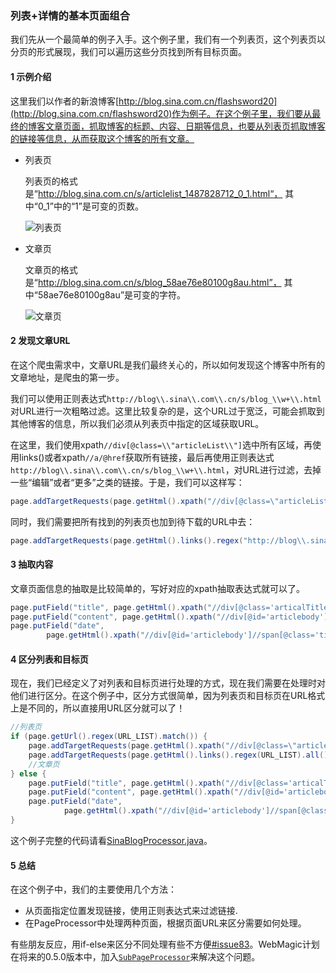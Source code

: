 ### 列表+详情的基本页面组合

我们先从一个最简单的例子入手。这个例子里，我们有一个列表页，这个列表页以分页的形式展现，我们可以遍历这些分页找到所有目标页面。

#### 1 示例介绍

这里我们以作者的新浪博客[http://blog.sina.com.cn/flashsword20](http://blog.sina.com.cn/flashsword20)作为例子。在这个例子里，我们要从最终的博客文章页面，抓取博客的标题、内容、日期等信息，也要从列表页抓取博客的链接等信息，从而获取这个博客的所有文章。

* 列表页

	列表页的格式是“http://blog.sina.com.cn/s/articlelist_1487828712_0_1.html“， 其中“0_1”中的“1”是可变的页数。
	
	![列表页](http://static.oschina.net/uploads/space/2014/0412/193620_Hr9E_190591.png)

* 文章页

	文章页的格式是“http://blog.sina.com.cn/s/blog_58ae76e80100g8au.html”， 其中“58ae76e80100g8au”是可变的字符。

	![文章页](http://static.oschina.net/uploads/space/2014/0412/193102_ZleC_190591.png)

#### 2 发现文章URL

在这个爬虫需求中，文章URL是我们最终关心的，所以如何发现这个博客中所有的文章地址，是爬虫的第一步。

我们可以使用正则表达式`http://blog\\.sina\\.com\\.cn/s/blog_\\w+\\.html`对URL进行一次粗略过滤。这里比较复杂的是，这个URL过于宽泛，可能会抓取到其他博客的信息，所以我们必须从列表页中指定的区域获取URL。

在这里，我们使用xpath`//div[@class=\\"articleList\\"]`选中所有区域，再使用links()或者xpath`//a/@href`获取所有链接，最后再使用正则表达式`http://blog\\.sina\\.com\\.cn/s/blog_\\w+\\.html`，对URL进行过滤，去掉一些“编辑”或者“更多”之类的链接。于是，我们可以这样写：

```java
page.addTargetRequests(page.getHtml().xpath("//div[@class=\"articleList\"]").links().regex("http://blog\\.sina\\.com\\.cn/s/blog_\\w+\\.html").all());
```

同时，我们需要把所有找到的列表页也加到待下载的URL中去：

```java
page.addTargetRequests(page.getHtml().links().regex("http://blog\\.sina\\.com\\.cn/s/articlelist_1487828712_0_\\d+\\.html").all());
```

#### 3 抽取内容

文章页面信息的抽取是比较简单的，写好对应的xpath抽取表达式就可以了。

```java
page.putField("title", page.getHtml().xpath("//div[@class='articalTitle']/h2"));
page.putField("content", page.getHtml().xpath("//div[@id='articlebody']//div[@class='articalContent']"));
page.putField("date",
        page.getHtml().xpath("//div[@id='articlebody']//span[@class='time SG_txtc']").regex("\\((.*)\\)"));
```

#### 4 区分列表和目标页

现在，我们已经定义了对列表和目标页进行处理的方式，现在我们需要在处理时对他们进行区分。在这个例子中，区分方式很简单，因为列表页和目标页在URL格式上是不同的，所以直接用URL区分就可以了！

```java
//列表页
if (page.getUrl().regex(URL_LIST).match()) {
    page.addTargetRequests(page.getHtml().xpath("//div[@class=\"articleList\"]").links().regex(URL_POST).all());
    page.addTargetRequests(page.getHtml().links().regex(URL_LIST).all());
    //文章页
} else {
    page.putField("title", page.getHtml().xpath("//div[@class='articalTitle']/h2"));
    page.putField("content", page.getHtml().xpath("//div[@id='articlebody']//div[@class='articalContent']"));
    page.putField("date",
            page.getHtml().xpath("//div[@id='articlebody']//span[@class='time SG_txtc']").regex("\\((.*)\\)"));
}
```

这个例子完整的代码请看[SinaBlogProcessor.java](https://github.com/code4craft/webmagic/blob/master/webmagic-samples/src/main/java/us/codecraft/webmagic/samples/SinaBlogProcessor.java)。

#### 5 总结

在这个例子中，我们的主要使用几个方法：

* 从页面指定位置发现链接，使用正则表达式来过滤链接.
* 在PageProcessor中处理两种页面，根据页面URL来区分需要如何处理。

有些朋友反应，用if-else来区分不同处理有些不方便[#issue83](https://github.com/code4craft/webmagic/issues/83)。WebMagic计划在将来的0.5.0版本中，加入[`SubPageProcessor`](https://github.com/code4craft/webmagic/blob/master/webmagic-extension/src/main/java/us/codecraft/webmagic/handler/SubPageProcessor.java)来解决这个问题。